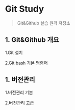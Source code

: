 # Git Study
> Git&Github 실습 원격 저장소

## 1. Git&Github 개요
1.Git 설치

2.Git bash  기본 명령어

## 1. 버전관리
1.버전관리 기본

2.버전관리 고급
